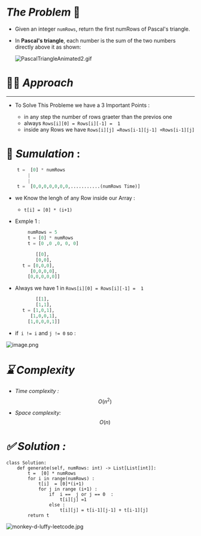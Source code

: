 # *The Problem*  🤔 

- Given an integer `numRows`, return the first numRows of Pascal's triangle.

- In **Pascal's triangle**, each number is the sum of the two numbers directly above it as shown:

    ![PascalTriangleAnimated2.gif](https://assets.leetcode.com/users/images/d9f54ddd-a9bc-4206-966b-0d91c6a18ad7_1754041357.765602.gif)

# ⛓️‍💥 *Approach* 

---


- To Solve This Probleme we have a 3 Important Points : 

    - in any step the number of rows graeter than the previos one 
    - always ` Rows[i][0] = Rows[i][-1] =  1 `
    - inside any Rows we have `Rows[i][j] =Rows[i-1][j-1] +Rows[i-1][j] ` 

# 🧪 *Sumulation* : 
```py
    t =  [0] * numRows    
        |
        |
    t =  [0,0,0,0,0,0,0,...........(numRows Time)]   
```
-  we Know the lengh of any Row inside our Array   :   

    - `t[i] = [0] * (i+1)`

- Exmple 1 :  
```py
        numRows = 5 
        t = [0] * numRows   
        t = [0 ,0 ,0, 0, 0]   

           [[0], 
           [0,0],
      t = [0,0,0],  
         [0,0,0,0], 
        [0,0,0,0,0]]
``` 
- Always we have 1 in ` Rows[i][0] = Rows[i][-1] =  1 `   

```py
           [[1], 
           [1,1],
      t = [1,0,1],  
         [1,0,0,1], 
        [1,0,0,0,1]]
```
- if` i != i` and `j != 0` so : 

    
![image.png](https://assets.leetcode.com/users/images/901bf7ba-a84b-40f1-a682-70276609e340_1754045199.1705456.png)

# *⌛ Complexity*

- *Time complexity :* $$O(n^2)$$
<!-- Add your time complexity here, e.g. $$O(n)$$ -->

- *Space complexity:* $$O(n)$$
<!-- Add your space complexity here, e.g. $$O(n)$$ -->

# *✅ Solution :*
```python3 []
class Solution:
    def generate(self, numRows: int) -> List[List[int]]:
        t =  [0] * numRows  
        for i in range(numRows) : 
            t[i]  = [0]*(i+1) 
            for j in range (i+1) : 
                if  i ==  j or j == 0  : 
                    t[i][j] =1  
                else : 
                    t[i][j] = t[i-1][j-1] + t[i-1][j]  
        return t 
```

![monkey-d-luffy-leetcode.jpg](https://assets.leetcode.com/users/images/fb9de30f-bfca-4232-8c28-a6ee09520c0d_1754045425.2866802.jpeg)













